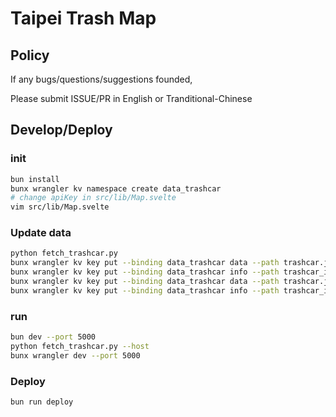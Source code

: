 # Taipei Trash Map

## Policy

If any bugs/questions/suggestions founded,

Please submit ISSUE/PR in English or Tranditional-Chinese

## Develop/Deploy

### init

```bash
bun install
bunx wrangler kv namespace create data_trashcar
# change apiKey in src/lib/Map.svelte
vim src/lib/Map.svelte
```

### Update data

```bash
python fetch_trashcar.py
bunx wrangler kv key put --binding data_trashcar data --path trashcar.json --local
bunx wrangler kv key put --binding data_trashcar info --path trashcar_info.json --local
bunx wrangler kv key put --binding data_trashcar data --path trashcar.json
bunx wrangler kv key put --binding data_trashcar info --path trashcar_info.json
```

### run

```bash
bun dev --port 5000
python fetch_trashcar.py --host
bunx wrangler dev --port 5000
```

### Deploy

```bash
bun run deploy
```
